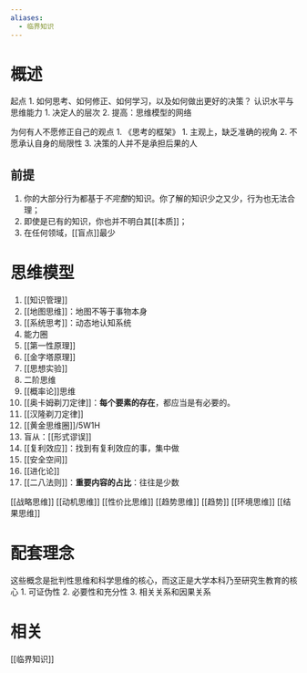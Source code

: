 ```yaml
---
aliases:
  - 临界知识
---
```

# 概述

起点
	1. 如何思考、如何修正、如何学习，以及如何做出更好的决策？
认识水平与思维能力
	1. 决定人的层次
	2. 提高：思维模型的网络

为何有人不愿修正自己的观点
	1. 《思考的框架》
		1. 主观上，缺乏准确的视角
		2. 不愿承认自身的局限性
		3. 决策的人并不是承担后果的人
## 前提
1. 你的大部分行为都基于*不完整*的知识。你了解的知识少之又少，行为也无法合理；
2. 即使是已有的知识，你也并不明白其[[本质]]；
3. 在任何领域，[[盲点]]最少
# 思维模型
1. [[知识管理]] 
2. [[地图思维]]：地图不等于事物本身
3. [[系统思考]]：动态地认知系统
4. 能力圈
5. [[第一性原理]] 
6. [[金字塔原理]] 
7. [[思想实验]] 
8. 二阶思维
9. [[概率论]]思维
10. [[奥卡姆剃刀定律]]：**每个要素的存在**，都应当是有必要的。
11. [[汉隆剃刀定律]] 
12. [[黄金思维圈]]/5W1H
13. 盲从：[[形式谬误]] 
14. [[复利效应]]：找到有复利效应的事，集中做
15. [[安全空间]] 
16. [[进化论]] 
17. [[二八法则]]：**重要内容的占比**：往往是少数

[[战略思维]] 
[[动机思维]] 
[[性价比思维]] 
[[趋势思维]] [[趋势]] 
[[环境思维]] 
[[结果思维]] 
# 配套理念
这些概念是批判性思维和科学思维的核心，而这正是大学本科乃至研究生教育的核心
	1. 可证伪性
	2. 必要性和充分性
	3. 相关关系和因果关系

# 相关
[[临界知识]] 